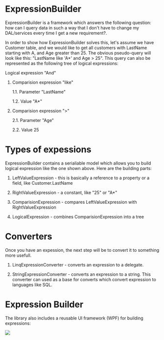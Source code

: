 ExpressionBuilder
=================

ExpressionBuilder is a framework which answers the following question: how can I query data in such a way that I don't have to change my DAL/services every time I get a new requirement?.

In order to show how ExpressionBuilder solves this, let's assume we have Customer table, and we would like to get all customers with LastName starting with A, and Age greater than 25. The obvious pseudo-query will look like this: "LastName like 'A*' and Age > 25". This query can also be represented as the following tree of logical expressions:

Logical expression "And"

1.  Comparision expression "like"

    1.1. Parameter "LastName"
    
    1.2. Value "A*"
    
2.  Comparision expression ">"
  
    2.1. Parameter "Age"
    
    2.2. Value 25
    

Types of expessions
===================

ExpressionBuilder contains a serialiable model which allows you to build logical expression like the one shown above. Here are the building parts:

1) LeftValueExpression - this is basically a reference to a property or a field, like Customer.LastName

2) RightValueExpression - a constant, like "25" or "A*"

3) ComparisionExpression - compares LeftValueExpression with RightValueExpression

4) LogicalExpression - combines ComparisionExpression into a tree


Converters
==========

Once you have an expession, the next step will be to convert it to something more usefull. 

1) LinqExpressionConverter - converts an expression to a delegate.

2) StringExpressionConverter - converts an expression to a string. This converter can used as a base for converts which convert expression to languages like SQL.


Expression Builder
==================

The library also includes a reusable UI framework (WPF) for building expressions:

![](http://i3.codeplex.com/Download?ProjectName=expbuilder&DownloadId=320287)
